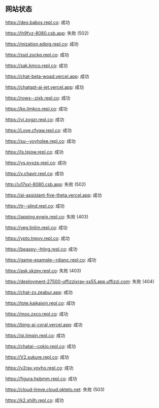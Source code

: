 ## 网站状态
https://deo.babox.repl.co: 成功

https://lh9fvz-8080.csb.app: 失败 (502)

https://mization.edpjg.repl.co: 成功

https://ssd.zockq.repl.co: 成功

https://sak.kmco.repl.co: 成功

https://chat-beta-woad.vercel.app: 成功

https://chatgpt-ai-jet.vercel.app: 成功

https://rows--zixk.repl.co: 成功

https://ko.limkco.repl.co: 成功

https://vi.zogzr.repl.co: 成功

https://Love.cfvqw.repl.co: 成功

https://su--yoyholee.repl.co: 成功

https://ls.tpjow.repl.co: 成功

https://ys.pyxzp.repl.co: 成功

https://v.chavir.repl.co: 成功

http://u17sxl-8080.csb.app: 失败 (502)

https://ai-assistant-five-theta.vercel.app: 成功

https://tr--slind.repl.co: 成功

https://apping.eywjx.repl.co: 失败 (403)

https://veg.linlim.repl.co: 成功

https://ypto.tnpyv.repl.co: 成功

https://beaspy--hting.repl.co: 成功

https://game-example--rdianc.repl.co: 成功

https://ask.skzey.repl.co: 失败 (403)

https://deployment-27500-uffizzixray-ss55.app.uffizzi.com: 失败 (404)

https://chat-zx.zeabur.app: 成功

https://tote.kaikaixin.repl.co: 成功

https://moo.zxco.repl.co: 成功

https://bing-ai-coral.vercel.app: 成功

https://qi.limqin.repl.co: 成功

https://chatai--cokio.repl.co: 成功

https://V2.sukure.repl.co: 成功

https://v2ray.yoyho.repl.co: 成功

https://figura.hpbmm.repl.co: 成功

https://cloud-limve.cloud.okteto.net: 失败 (503)

https://k2.shilh.repl.co: 成功

